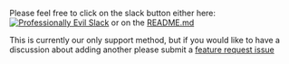 Please feel free to click on the slack button either here:  [![Professionally Evil Slack](https://img.shields.io/badge/chat-ProfessionallyEvil-%238c0000.svg?logo=slack)](https://professionallyevil.slack.com/messages/c4)  or on the [README.md](/README.md)

This is currently our only support method, but if you would like to have a discussion about adding another please submit a [feature request issue](https://github.com/ProfessionallyEvil/C4/issues/new?labels=feature+request&template=feature-req.md&title=%5BFEATURE%5D+)
